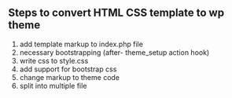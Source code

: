 <h2>Steps  to convert HTML CSS template to wp theme</h2>

<ol>
<li>add template markup to index.php file</li>
<li>necessary bootstrapping (after- theme_setup action hook)</li>
<li>write css to style.css</li>
<li>add support for bootstrap css</li>
<li>change markup to theme code</li>
<li>split into multiple file</li>
</ol>